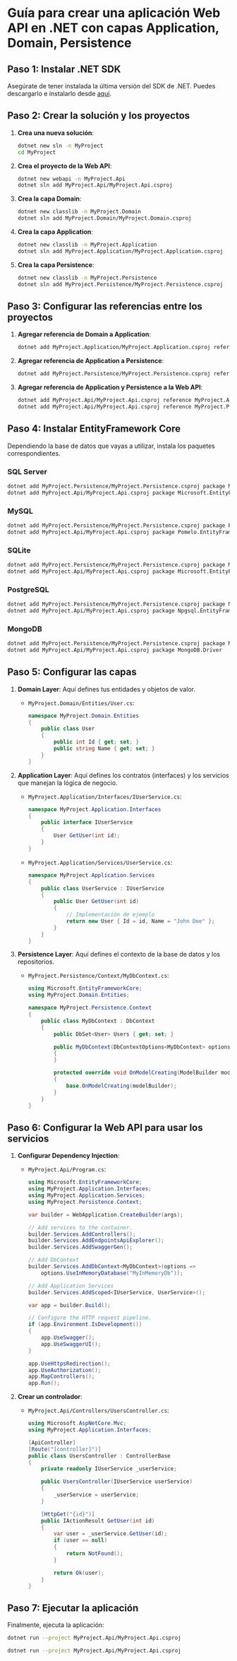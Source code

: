 # Guía para crear una aplicación Web API en .NET con capas Application, Domain, Persistence

## Paso 1: Instalar .NET SDK

Asegúrate de tener instalada la última versión del SDK de .NET. Puedes descargarlo e instalarlo desde [aquí](https://dotnet.microsoft.com/download).

## Paso 2: Crear la solución y los proyectos

1. **Crea una nueva solución**:

    ```bash
    dotnet new sln -n MyProject
    cd MyProject
    ```

2. **Crea el proyecto de la Web API**:

    ```bash
    dotnet new webapi -n MyProject.Api
    dotnet sln add MyProject.Api/MyProject.Api.csproj
    ```

3. **Crea la capa Domain**:

    ```bash
    dotnet new classlib -n MyProject.Domain
    dotnet sln add MyProject.Domain/MyProject.Domain.csproj
    ```

4. **Crea la capa Application**:

    ```bash
    dotnet new classlib -n MyProject.Application
    dotnet sln add MyProject.Application/MyProject.Application.csproj
    ```

5. **Crea la capa Persistence**:

    ```bash
    dotnet new classlib -n MyProject.Persistence
    dotnet sln add MyProject.Persistence/MyProject.Persistence.csproj
    ```

## Paso 3: Configurar las referencias entre los proyectos

1. **Agregar referencia de Domain a Application**:

    ```bash
    dotnet add MyProject.Application/MyProject.Application.csproj reference MyProject.Domain/MyProject.Domain.csproj
    ```

2. **Agregar referencia de Application a Persistence**:

    ```bash
    dotnet add MyProject.Persistence/MyProject.Persistence.csproj reference MyProject.Application/MyProject.Application.csproj
    ```

3. **Agregar referencia de Application y Persistence a la Web API**:

    ```bash
    dotnet add MyProject.Api/MyProject.Api.csproj reference MyProject.Application/MyProject.Application.csproj
    dotnet add MyProject.Api/MyProject.Api.csproj reference MyProject.Persistence/MyProject.Persistence.csproj
    ```
## Paso 4: Instalar EntityFramework Core
Dependiendo la base de datos que vayas a utilizar, instala los paquetes correspondientes.

### SQL Server
```bash
dotnet add MyProject.Persistence/MyProject.Persistence.csproj package Microsoft.EntityFrameworkCore.SqlServer
dotnet add MyProject.Api/MyProject.Api.csproj package Microsoft.EntityFrameworkCore.SqlServer
```
### MySQL
```bash
dotnet add MyProject.Persistence/MyProject.Persistence.csproj package Pomelo.EntityFrameworkCore.MySql
dotnet add MyProject.Api/MyProject.Api.csproj package Pomelo.EntityFrameworkCore.MySql
```
### SQLite
```bash
dotnet add MyProject.Persistence/MyProject.Persistence.csproj package Microsoft.EntityFrameworkCore.Sqlite
dotnet add MyProject.Api/MyProject.Api.csproj package Microsoft.EntityFrameworkCore.Sqlite
```
### PostgreSQL
```bash
dotnet add MyProject.Persistence/MyProject.Persistence.csproj package Npgsql.EntityFrameworkCore.PostgreSQL
dotnet add MyProject.Api/MyProject.Api.csproj package Npgsql.EntityFrameworkCore.PostgreSQL
```
### MongoDB
```bash
dotnet add MyProject.Persistence/MyProject.Persistence.csproj package MongoDB.Driver
dotnet add MyProject.Api/MyProject.Api.csproj package MongoDB.Driver

```

## Paso 5: Configurar las capas

1. **Domain Layer**: Aquí defines tus entidades y objetos de valor.

    - `MyProject.Domain/Entities/User.cs`:

      ```csharp
      namespace MyProject.Domain.Entities
      {
          public class User
          {
              public int Id { get; set; }
              public string Name { get; set; }
          }
      }
      ```

2. **Application Layer**: Aquí defines los contratos (interfaces) y los servicios que manejan la lógica de negocio.

    - `MyProject.Application/Interfaces/IUserService.cs`:

      ```csharp
      namespace MyProject.Application.Interfaces
      {
          public interface IUserService
          {
              User GetUser(int id);
          }
      }
      ```

    - `MyProject.Application/Services/UserService.cs`:

      ```csharp
      namespace MyProject.Application.Services
      {
          public class UserService : IUserService
          {
              public User GetUser(int id)
              {
                  // Implementación de ejemplo
                  return new User { Id = id, Name = "John Doe" };
              }
          }
      }
      ```

3. **Persistence Layer**: Aquí defines el contexto de la base de datos y los repositorios.

    - `MyProject.Persistence/Context/MyDbContext.cs`:

      ```csharp
      using Microsoft.EntityFrameworkCore;
      using MyProject.Domain.Entities;

      namespace MyProject.Persistence.Context
      {
          public class MyDbContext : DbContext
          {
              public DbSet<User> Users { get; set; }

              public MyDbContext(DbContextOptions<MyDbContext> options) : base(options)
              {
              }

              protected override void OnModelCreating(ModelBuilder modelBuilder)
              {
                  base.OnModelCreating(modelBuilder);
              }
          }
      }
      ```

## Paso 6: Configurar la Web API para usar los servicios

1. **Configurar Dependency Injection**:

    - `MyProject.Api/Program.cs`:

      ```csharp
      using Microsoft.EntityFrameworkCore;
      using MyProject.Application.Interfaces;
      using MyProject.Application.Services;
      using MyProject.Persistence.Context;

      var builder = WebApplication.CreateBuilder(args);

      // Add services to the container.
      builder.Services.AddControllers();
      builder.Services.AddEndpointsApiExplorer();
      builder.Services.AddSwaggerGen();

      // Add DbContext
      builder.Services.AddDbContext<MyDbContext>(options =>
          options.UseInMemoryDatabase("MyInMemoryDb"));

      // Add Application Services
      builder.Services.AddScoped<IUserService, UserService>();

      var app = builder.Build();

      // Configure the HTTP request pipeline.
      if (app.Environment.IsDevelopment())
      {
          app.UseSwagger();
          app.UseSwaggerUI();
      }

      app.UseHttpsRedirection();
      app.UseAuthorization();
      app.MapControllers();
      app.Run();
      ```

2. **Crear un controlador**:

    - `MyProject.Api/Controllers/UsersController.cs`:

      ```csharp
      using Microsoft.AspNetCore.Mvc;
      using MyProject.Application.Interfaces;

      [ApiController]
      [Route("[controller]")]
      public class UsersController : ControllerBase
      {
          private readonly IUserService _userService;

          public UsersController(IUserService userService)
          {
              _userService = userService;
          }

          [HttpGet("{id}")]
          public IActionResult GetUser(int id)
          {
              var user = _userService.GetUser(id);
              if (user == null)
              {
                  return NotFound();
              }

              return Ok(user);
          }
      }
      ```

## Paso 7: Ejecutar la aplicación

Finalmente, ejecuta la aplicación:
```bash
dotnet run --project MyProject.Api/MyProject.Api.csproj
```

```bash
dotnet run --project MyProject.Api/MyProject.Api.csproj
